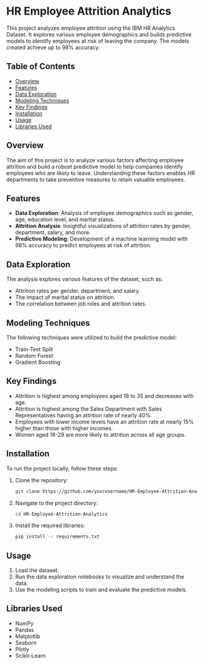 # HR Employee Attrition Analytics

This project analyzes employee attrition using the IBM HR Analytics Dataset. It explores various employee demographics and builds predictive models to identify employees at risk of leaving the company. The models created achieve up to 98% accuracy.

## Table of Contents
- [Overview](#overview)
- [Features](#features)
- [Data Exploration](#data-exploration)
- [Modeling Techniques](#modeling-techniques)
- [Key Findings](#key-findings)
- [Installation](#installation)
- [Usage](#usage)
- [Libraries Used](#libraries-used)

## Overview

The aim of this project is to analyze various factors affecting employee attrition and build a robust predictive model to help companies identify employees who are likely to leave. Understanding these factors enables HR departments to take preventive measures to retain valuable employees.

## Features

- **Data Exploration**: Analysis of employee demographics such as gender, age, education level, and marital status.
- **Attrition Analysis**: Insightful visualizations of attrition rates by gender, department, salary, and more.
- **Predictive Modeling**: Development of a machine learning model with 98% accuracy to predict employees at risk of attrition.

## Data Exploration

The analysis explores various features of the dataset, such as:

- Attrition rates per gender, department, and salary.
- The impact of marital status on attrition.
- The correlation between job roles and attrition rates.

## Modeling Techniques

The following techniques were utilized to build the predictive model:

- Train-Test Split
- Random Forest
- Gradient Boosting

## Key Findings
- Attrition is highest among employees aged 18 to 35 and decreases with age.
- Attrition is highest among the Sales Department with Sales Representatives having an attrition rate of nearly 40%. 
- Employees with lower income levels have an attrition rate at nearly 15% higher than those with higher incomes.
- Women aged 18-29 are more likely to attrition across all age groups. 

## Installation

To run the project locally, follow these steps:

1. Clone the repository:
   ```bash
   git clone https://github.com/yourusername/HR-Employee-Attrition-Analytics.git
   ```
2. Navigate to the project directory:
   ```bash
   cd HR-Employee-Attrition-Analytics
   ```
3. Install the required libraries:
   ```bash
   pip install -r requirements.txt
   ```

## Usage

1. Load the dataset.
2. Run the data exploration notebooks to visualize and understand the data.
3. Use the modeling scripts to train and evaluate the predictive models.

## Libraries Used

- NumPy
- Pandas
- Matplotlib
- Seaborn
- Plotly
- Scikit-Learn
